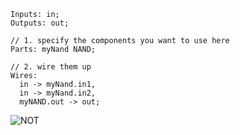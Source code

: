 ```
Inputs: in;
Outputs: out;

// 1. specify the components you want to use here
Parts: myNand NAND;

// 2. wire them up
Wires:
  in -> myNand.in1,
  in -> myNand.in2,
  myNAND.out -> out;
```
![NOT](https://gitlab.com/HeinD/MHRD/raw/master/NOT/NOT.png)